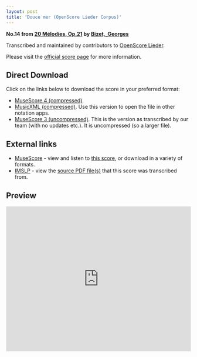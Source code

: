 ```yaml
---
layout: post
title: 'Douce mer (OpenScore Lieder Corpus)'
---
```


__No.14 from [20 Mélodies, Op.21](https://fourscoreandmore.org/openscore/lieder/Bizet,_Georges/20_M%C3%A9lodies,_Op.21/) by [Bizet,_Georges](https://fourscoreandmore.org/openscore/lieder/Bizet,_Georges)__

Transcribed and maintained by contributors to [OpenScore Lieder].

Please visit the [official score page] for more information.

[official score page]: https://musescore.com/openscore-lieder-corpus/scores/6902355
[OpenScore Lieder]: https://musescore.com/openscore-lieder-corpus

## Direct Download

Click on the links below to download the score in your preferred format:
- [MuseScore 4 (compressed)](https://fourscoreandmore.org/openscore/lieder/Bizet,_Georges/20_M%C3%A9lodies,_Op.21/14_Douce_mer.mscz).
- [MusicXML (compressed)](https://fourscoreandmore.org/openscore/lieder/Bizet,_Georges/20_M%C3%A9lodies,_Op.21/14_Douce_mer.mxl). Use this version to open the file in other notation apps.
- [MuseScore 3 (uncompressed)](https://raw.githubusercontent.com/OpenScore/Lieder/refs/heads/main/scores/Bizet,_Georges/20_M%C3%A9lodies,_Op.21/14_Douce_mer/lc6902355.mscx). This is the version as transcribed by our team (with no updates etc.). It is uncompressed (so a larger file).

## External links

- [MuseScore] - view and listen to [this score][MuseScore], or download in a variety of formats.
- [IMSLP] - view the [source PDF file(s)][IMSLP] that this score was transcribed from.

[MuseScore]: https://musescore.com/score/6902355
[IMSLP]: https://imslp.org/wiki/Special:ReverseLookup/342985

## Preview

<iframe width="100%" height="394" src="https://musescore.com/openscore-lieder-corpus/scores/6902355/embed" frameborder="0" allowfullscreen allow="autoplay; fullscreen"></iframe>
